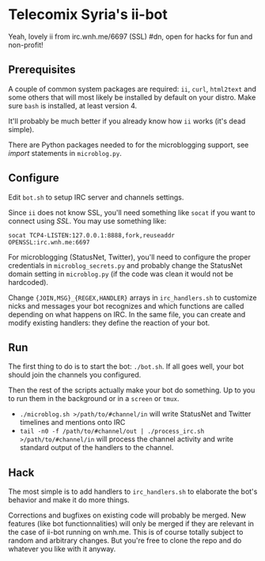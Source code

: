 # Telecomix Syria's ii-bot

Yeah, lovely ii from irc.wnh.me/6697 (SSL) #dn, open for hacks for fun and non-profit!

## Prerequisites
A couple of common system packages are required: `ii`, `curl`, `html2text` and some others that will most likely be installed by default on your distro. Make sure `bash` is installed, at least version 4.

It'll probably be much better if you already know how `ii` works (it's dead simple).

There are Python packages needed to for the microblogging support, see _import_ statements in `microblog.py`.

## Configure
Edit `bot.sh` to setup IRC server and channels settings.

Since `ii` does not know SSL, you'll need something like `socat` if you want to connect using _SSL_. You may use something like:

    socat TCP4-LISTEN:127.0.0.1:8888,fork,reuseaddr OPENSSL:irc.wnh.me:6697

For microblogging (StatusNet, Twitter), you'll need to configure the proper credentials in `microblog_secrets.py` and probably change the StatusNet domain setting in `microblog.py` (if the code was clean it would not be hardcoded).

Change `{JOIN,MSG}_{REGEX,HANDLER}` arrays in `irc_handlers.sh` to customize nicks and messages your bot recognizes and which functions are called depending on what happens on IRC. In the same file, you can create and modify existing handlers: they define the reaction of your bot.

## Run
The first thing to do is to start the bot: `./bot.sh`. If all goes well, your bot should join the channels you configured.

Then the rest of the scripts actually make your bot do something. Up to you to run them in the background or in a `screen` or `tmux`.

- `./microblog.sh >/path/to/#channel/in` will write StatusNet and Twitter timelines and mentions onto IRC
- `tail -n0 -f /path/to/#channel/out | ./process_irc.sh >/path/to/#channel/in` will process the channel activity and write standard output of the handlers to the channel.

## Hack
The most simple is to add handlers to `irc_handlers.sh` to elaborate the bot's behavior and make it do more things.

Corrections and bugfixes on existing code will probably be merged. New features (like bot functionnalities) will only be merged if they are relevant in the case of ii-bot running on wnh.me. This is of course totally subject to random and arbitrary changes. But you're free to clone the repo and do whatever you like with it anyway.
